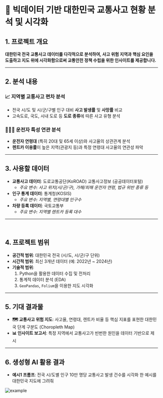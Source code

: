 # 🚗 빅데이터 기반 대한민국 교통사고 현황 분석 및 시각화

## 1. 프로젝트 개요

**대한민국 전국 교통사고 데이터를 다각적으로 분석하여, 사고 위험 지역과 핵심 요인을 도출하고 지도 위에 시각화함으로써 교통안전 정책 수립을 위한 인사이트를 제공합니다.**

---

## 2. 분석 내용

### 📈 지역별 교통사고 편차 분석
- 전국 시/도 및 시/군/구별 인구 대비 **사고 발생률** 및 **사망률** 비교
- 고속도로, 국도, 시내 도로 등 **도로 종류**에 따른 사고 유형 분석

### 🧑‍🤝‍🧑 운전자 특성 연관 분석
- **운전자 연령대** (특히 20대 및 65세 이상)와 사고율의 상관관계 분석
- **렌트카 이용률**이 높은 지역(관광지 등)과 특정 연령대 사고율의 연관성 파악

---

## 3. 사용할 데이터

- **교통사고 데이터**: 도로교통공단(KoROAD) 교통사고정보 (공공데이터포털)
  - _주요 변수: 사고 위치(시/군/구), 가해/피해 운전자 연령, 법규 위반 종류 등_
- **인구 통계 데이터**: 통계청(KOSIS)
  - _주요 변수: 지역별, 연령대별 인구수_
- **차량 등록 데이터**: 국토교통부
  - _주요 변수: 지역별 렌트카 등록 대수_

---
<br>

## 4. 프로젝트 범위

- **공간적 범위**: 대한민국 전국 (시/도, 시/군/구 단위)
- **시간적 범위**: 최신 3개년 데이터 (예: 2022년 ~ 2024년)
- **기술적 범위**:
  1. Python을 활용한 데이터 수집 및 전처리
  2. 통계적 데이터 분석 (EDA)
  3. `GeoPandas`, `Folium`을 이용한 지도 시각화

---

## 5. 기대 결과물

- **🗺️ 교통사고 위험 지도**: 사고율, 연령대, 렌트카 비율 등 핵심 지표를 표현한 대한민국 단계 구분도 (Choropleth Map)
- **📊 인사이트 보고서**: 특정 지역에서 교통사고가 빈번한 원인을 데이터 기반으로 제시

---

## 6. 생성형 AI 활용 결과

- **예시1 프롬프**: 전국 시/도별 인구 10만 명당 교통사고 발생 건수를 시각화 한 예시를 대한민국 지도에 그려줘
  
![example](https://github.com/user-attachments/assets/0a91427e-eca9-46b5-a204-8ae51d4e5273)
